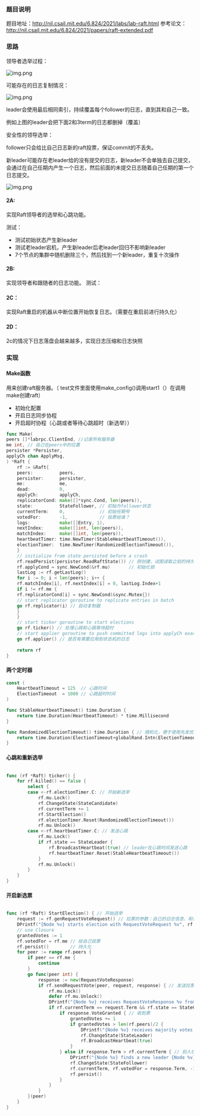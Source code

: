 
### 题目说明

题目地址：http://nil.csail.mit.edu/6.824/2021/labs/lab-raft.html
参考论文：http://nil.csail.mit.edu/6.824/2021/papers/raft-extended.pdf

### 思路
领导者选举过程：

![img.png](img/img1.png)

可能存在的日志复制情况：

![img.png](img/img.png)

leader会使用最后相同索引，持续覆盖每个follower的日志，直到其和自己一致。

例如上图的leader会把下面2和3term的日志都删掉（覆盖）

安全性的领导选举：

follower只会给比自己日志新的raft投票，保证commit的不丢失。

新leader可能存在老leader给的没有提交的日志，新leader不会单独去自己提交，会通过在自己任期内产生一个日志，然后前面的未提交日志随着自己任期的第一个日志提交。

![img.png](img/img3.png)



#### 2A:
实现Raft领导者的选举和心跳功能。

测试： 
- 测试初始状态产生新leader
- 测试老leader宕机，产生新leader后老leader回归不影响新leader
- 7个节点的集群中随机删除三个，然后找到一个新leader，重复十次操作

#### 2B:
实现领导者和跟随者的日志功能。
测试：


#### 2C：
实现Raft重启的机器从中断位置开始恢复日志。（需要在重启前进行持久化）

#### 2D：
2c的情况下日志落盘会越来越多，实现日志压缩和日志快照

### 实现

#### Make函数

用来创建raft服务器。（ test文件里面使用make_config()调用start1（）在调用make创建raft）

- 初始化配置
- 开启日志同步协程
- 开启超时协程（心跳或者等待心跳超时（新选举））

```go
func Make(
peers []*labrpc.ClientEnd, //记录所有服务器
me int, // 自己在peers中的位置
persister *Persister,
applyCh chan ApplyMsg,
) *Raft {
    rf := &Raft{
    peers:          peers,
    persister:      persister,
    me:             me,
    dead:           0,
    applyCh:        applyCh,
    replicatorCond: make([]*sync.Cond, len(peers)),
    state:          StateFollower, // 初始为follower状态
    currentTerm:    0,             // 初始任期号
    votedFor:       -1,            // 投票给谁？
    logs:           make([]Entry, 1),
    nextIndex:      make([]int, len(peers)),
    matchIndex:     make([]int, len(peers)),
    heartbeatTimer: time.NewTimer(StableHeartbeatTimeout()),
    electionTimer:  time.NewTimer(RandomizedElectionTimeout()),
    }
    // initialize from state persisted before a crash
    rf.readPersist(persister.ReadRaftState()) // 刚创建，试图读取之前的持久化信息
    rf.applyCond = sync.NewCond(&rf.mu)       // 初始化锁
    lastLog := rf.getLastLog()
    for i := 0; i < len(peers); i++ {
    rf.matchIndex[i], rf.nextIndex[i] = 0, lastLog.Index+1
    if i != rf.me {
    rf.replicatorCond[i] = sync.NewCond(&sync.Mutex{})
    // start replicator goroutine to replicate entries in batch
    go rf.replicator(i) // 启动复制器
    }
    }
    // start ticker goroutine to start elections
    go rf.ticker() // 处理心跳和心跳等待超时
    // start applier goroutine to push committed logs into applyCh exactly once
    go rf.applier() // 是否有需要应用到状态机的日志
    
    return rf
}
```

#### 两个定时器

```go
const (
	HeartbeatTimeout = 125  // 心跳时间
	ElectionTimeout  = 1000 // 心跳超时时间
)

func StableHeartbeatTimeout() time.Duration {
	return time.Duration(HeartbeatTimeout) * time.Millisecond
}

func RandomizedElectionTimeout() time.Duration { // 随机化，便于使用先发优势
	return time.Duration(ElectionTimeout+globalRand.Intn(ElectionTimeout)) * time.Millisecond
}
```

#### 心跳和重新选举

```go

func (rf *Raft) ticker() {
	for rf.killed() == false {
		select {
		case <-rf.electionTimer.C: // 开始新选举
			rf.mu.Lock()
			rf.ChangeState(StateCandidate)
			rf.currentTerm += 1
			rf.StartElection()
			rf.electionTimer.Reset(RandomizedElectionTimeout())
			rf.mu.Unlock()
		case <-rf.heartbeatTimer.C: // 发送心跳
			rf.mu.Lock()
			if rf.state == StateLeader {
				rf.BroadcastHeartbeat(true) // leader在心跳时间发送心跳
				rf.heartbeatTimer.Reset(StableHeartbeatTimeout())
			}
			rf.mu.Unlock()
		}
	}
}

```
#### 开启新选票

```go

func (rf *Raft) StartElection() { // 开始选举
	request := rf.genRequestVoteRequest() // 拉票的参数：自己的日志信息、和任期号日志号
	DPrintf("{Node %v} starts election with RequestVoteRequest %v", rf.me, request)
	// use Closure
	grantedVotes := 1
	rf.votedFor = rf.me // 给自己投票
	rf.persist()        // 持久化
	for peer := range rf.peers {
		if peer == rf.me {
			continue
		}
		go func(peer int) {
			response := new(RequestVoteResponse)
			if rf.sendRequestVote(peer, request, response) { // 发送拉票请求
				rf.mu.Lock()
				defer rf.mu.Unlock()
				DPrintf("{Node %v} receives RequestVoteResponse %v from {Node %v} after sending RequestVoteRequest %v in term %v", rf.me, response, peer, request, rf.currentTerm)
				if rf.currentTerm == request.Term && rf.state == StateCandidate { // 收到自己拉票的信息，如果currentTerm被改（前面的协程），则这次拉票没有意义
					if response.VoteGranted { // 收到票
						grantedVotes += 1
						if grantedVotes > len(rf.peers)/2 {
							DPrintf("{Node %v} receives majority votes in term %v", rf.me, rf.currentTerm)
							rf.ChangeState(StateLeader)
							rf.BroadcastHeartbeat(true)
						}
					} else if response.Term > rf.currentTerm { // 别人任期号更大，自己又变成follower
						DPrintf("{Node %v} finds a new leader {Node %v} with term %v and steps down in term %v", rf.me, peer, response.Term, rf.currentTerm)
						rf.ChangeState(StateFollower)
						rf.currentTerm, rf.votedFor = response.Term, -1
						rf.persist()
					}
				}
			}
		}(peer)
	}
}

```

#### 



